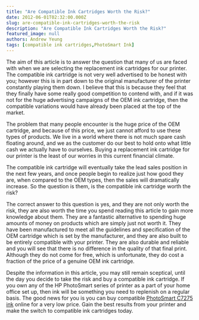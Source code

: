 ```yaml
---
title: "Are Compatible Ink Cartridges Worth the Risk?"
date: 2012-06-01T02:32:00.000Z
slug: are-compatible-ink-cartridges-worth-the-risk
description: "Are Compatible Ink Cartridges Worth the Risk?"
featured_image: null
authors: Andrew Yeung
tags: [compatible ink cartridges,PhotoSmart Ink]
---
```


The aim of this article is to answer the question that many of us are faced with when we are selecting the replacement ink cartridges for our printer. The compatible ink cartridge is not very well advertised to be honest with you; however this is in part down to the original manufacturer of the printer constantly playing them down. I believe that this is because they feel that they finally have some really good competition to contend with, and if it was not for the huge advertising campaigns of the OEM ink cartridge, then the compatible variations would have already been placed at the top of the market. 

The problem that many people encounter is the huge price of the OEM cartridge, and because of this price, we just cannot afford to use these types of products. We live in a world where there is not much spare cash floating around, and we as the customer do our best to hold onto what little cash we actually have to ourselves. Buying a replacement ink cartridge for our printer is the least of our worries in this current financial climate. 

The compatible ink cartridge will eventually take the lead sales position in the next few years, and once people begin to realize just how good they are, when compared to the OEM types, then the sales will dramatically increase. So the question is them, is the compatible ink cartridge worth the risk?

The correct answer to this question is yes, and they are not only worth the risk, they are also worth the time you spend reading this article to gain more knowledge about them. They are a fantastic alternative to spending huge amounts of money on products which are simply just not worth it. They have been manufactured to meet all the guidelines and specification of the OEM cartridge which is set by the manufacturer, and they are also built to be entirely compatible with your printer. They are also durable and reliable and you will see that there is no difference in the quality of that final print. Although they do not come for free, which is unfortunate, they do cost a fraction of the price of a genuine OEM ink cartridge. 

Despite the information in this article, you may still remain sceptical, until the day you decide to take the risk and buy a compatible ink cartridge. If you own any of the HP PhotoSmart series of printer as a part of your home office set up, then ink will be something you need to replenish on a regular basis. The good news for you is you can buy compatible [PhotoSmart C7275 ink](https://www.comboink.com/hp-photosmart-c7275-printer-ink-cartridges) online for a very low price. Gain the best results from your printer and make the switch to compatible ink cartridges today.